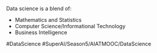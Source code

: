 Data science is a blend of:
- Mathematics and Statistics
- Computer Science/Informational Technology
- Business Intelligence

#DataScience
#SuperAI/Season5/AIATMOOC/DataScience
